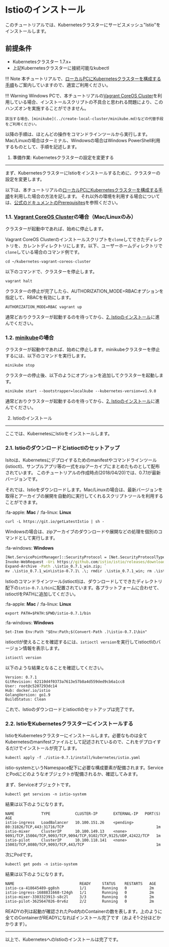 Istioのインストール
===================
このチュートリアルでは、Kubernetesクラスターにサービスメッシュ"Istio"をインストールします。


前提条件
--------
- Kubernetesクラスター 1.7.x+
- 上記Kubernetesクラスターに接続可能なkubectl

!!! Note
    本チュートリアルで、[ローカルPCにKubernetesクラスターを構成する手順](../../index.md#appendix)もご案内していますので、適宜ご利用ください。

!!! Warning
    Windows PCで、本チュートリアルの[Vagrant CoreOS Cluster](../create-local-cluster/vagrant-coreos-cluster.md)を利用している場合、インストールスクリプトの不具合と思われる問題により、このハンズオンを実施することができません。

    該当する場合、[minikube](../create-local-cluster/minikube.md)などの代替手段をご利用ください。

以降の手順は、ほとんどの操作をコマンドラインツールから実行します。Mac/Linuxの場合はターミナル、Windowsの場合はWindows PowerShell利用するものとして、手順を記述します。


1. 準備作業: Kubernetesクラスターの設定を変更する
-------------------------------------------------
まず、KubernetesクラスターにIstioをインストールするために、クラスターの設定を変更します。

以下は、本チュートリアルの[ローカルPCにKubernetesクラスターを構成する手順](../../index.md#appendix)を利用した場合の方法を記します。
それ以外の環境を利用する場合については、[公式のドキュメントのPrerequisites](https://istio.io/docs/setup/kubernetes/quick-start.html#prerequisites)を参照ください。

### 1.1. [Vagrant CoreOS Cluster](../create-local-cluster/vagrant-coreos-cluster.md)の場合（Mac/Linuxのみ）

クラスターが起動中であれば、始めに停止します。

Vagrant CoreOS Clusterのインストールスクリプトを``clone``してできたディレクトリを、カレントディレクトリにします。以下、ユーザーホームディレクトリで``clone``している場合のコマンド例です。

    cd ~/kubernetes-vagrant-coreos-cluster

以下のコマンドで、クラスターを停止します。

    vagrant halt

クラスターの停止が完了したら、AUTHORIZATION\_MODE=RBACオプションを指定して、RBACを有効にします。

    AUTHORIZATION_MODE=RBAC vagrant up

通常どおりクラスターが起動するのを待ってから、[2. Istioのインストール](#2-istio)に進んでください。

### 1.2. [minikube](../create-local-cluster/minikube.md)の場合
クラスターが起動中であれば、始めに停止します。minikubeクラスターを停止するには、以下のコマンドを実行します。

    minikube stop

クラスターの停止後、以下のようにオプションを追加してクラスターを起動します。

    minikube start --bootstrapper=localkube --kubernetes-version=v1.9.0

通常どおりクラスターが起動するのを待ってから、[2. Istioのインストール](#2-istio)に進んでください。


2. Istioのインストール
----------------------
ここでは、KubernetesにIstioをインストールします。

### 2.1. Istioのダウンロードとistioctlのセットアップ
Isitoは、Kubernetesにデプロイするためのmanifestやコマンドラインツール(istioctl)、サンプルアプリ等の一式をzipアーカイブにまとめたものとして配布されています。
このチュートリアルの作成時点(2018/04/20)では、0.7.1が最新バージョンです。

それでは、Istioをダウンロードします。Mac/Linuxの場合は、最新バージョンを取得とアーカイブの展開を自動的に実行してくれるスクリプトツールを利用することができます。

:fa-apple: __Mac__ / :fa-linux: __Linux__

    curl -L https://git.io/getLatestIstio | sh -

Windowsの場合は、zipアーカイブのダウンロードや展開などの処理を個別のコマンドとして実行します。

:fa-windows: __Windows__

```bat
[Net.ServicePointManager]::SecurityProtocol = [Net.SecurityProtocolType]::Tls12; `
Invoke-WebRequest -Uri https://github.com/istio/istio/releases/download/0.7.1/istio-0.7.1-win.zip -OutFile istio_0.7.1_win.zip; `
Expand-Archive -Path .\istio_0.7.1_win.zip; `
mv .\istio_0.7.1_win\istio-0.7.1\ .\; rmdir .\istio_0.7.1_win; rm .\istio_0.7.1_win.zip
```

Istioのコマンドラインツール(istioctl)は、ダウンロードしてできたディレクトリ配下の``istio-0.7.1/bin``に配置されています。各プラットフォームに合わせて、istioctlをPATHに追加してください。

:fa-apple: __Mac__ / :fa-linux: __Linux__

    export PATH=$PATH:$PWD/istio-0.7.1/bin

:fa-windows: __Windows__

    Set-Item Env:Path "$Env:Path;$(Convert-Path .)\istio-0.7.1\bin"

istioctlが使えることを確認するには、``istioctl version``を実行してistioctlのバージョン情報を表示します。

    istioctl version

以下のような結果となることを確認してください。

    Version: 0.7.1
    GitRevision: 62110d4f0373a7613e57b8a4d559ded9cb6a1cc8
    User: root@c5207293dc14
    Hub: docker.io/istio
    GolangVersion: go1.9
    BuildStatus: Clean

これで、Istioのダウンロードとistioctlのセットアップは完了です。

### 2.2. IstioをKubernetesクラスターにインストールする
IstioをKubernetesクラスターにインストールします。必要なものは全てKubernetesのmanifestファイルとして記述されているので、これをデプロイするだけでインストールが完了します。

    kubectl apply -f ./istio-0.7.1/install/kubernetes/istio.yaml

istio-systemというNamespace配下に必要な構成要素が配備されます。ServiceとPodにどのようなオブジェクトが配備されるか、確認してみます。

まず、Serviceオブジェクトです。

    kubectl get services -n istio-system

結果は以下のようになります。

    NAME            TYPE           CLUSTER-IP       EXTERNAL-IP   PORT(S)                                                            AGE
    istio-ingress   LoadBalancer   10.100.151.26    <pending>     80:31826/TCP,443:31716/TCP                                         1m
    istio-mixer     ClusterIP      10.100.149.13    <none>        9091/TCP,15004/TCP,9093/TCP,9094/TCP,9102/TCP,9125/UDP,42422/TCP   1m
    istio-pilot     ClusterIP      10.100.118.141   <none>        15003/TCP,8080/TCP,9093/TCP,443/TCP                                1m

次にPodです。

    kubectl get pods -n istio-system

結果は以下のようになります。

    NAME                             READY     STATUS    RESTARTS   AGE
    istio-ca-418645489-gg8sh         1/1       Running   0          2m
    istio-ingress-1688831668-t24gh   1/1       Running   0          2m
    istio-mixer-3303323913-s8c2l     3/3       Running   0          2m
    istio-pilot-3625647026-0rv6z     2/2       Running   0          2m

READYの列は起動が確認されたPod内のContainerの数を表します。上のように全てのContainerがREADYになればインストール完了です（およそ1-2分ほどかかります）。

---
以上で、KubernetesへのIstioのインストールは完了です。
